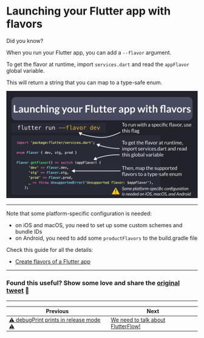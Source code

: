 # Launching your Flutter app with flavors

Did you know?

When you run your Flutter app, you can add a `--flavor` argument.

To get the flavor at runtime, import `services.dart` and read the `appFlavor` global variable.

This will return a string that you can map to a type-safe enum.

![](142.png)

---

Note that some platform-specific configuration is needed:

- on iOS and macOS, you need to set up some custom schemes and bundle IDs
- on Android, you need to add some `productFlavors` to the build.gradle file

Check this guide for all the details:

- [Create flavors of a Flutter app](https://docs.flutter.dev/deployment/flavors)

---

### Found this useful? Show some love and share the [original tweet](https://twitter.com/biz84/status/1750486116581417103) 🙏

---

| Previous | Next |
| -------- | ---- |
| [⚠️ debugPrint prints in release mode ⚠️](../0141-dont-use-debug-print/index.md) | [We need to talk about FlutterFlow!](../0143-we-need-to-talk-about-flutterflow/index.md) |
